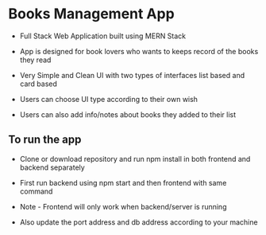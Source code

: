 # Books Management App

- Full Stack Web Application built using MERN Stack

- App is designed for book lovers who wants to keeps record of the books they read

- Very Simple and Clean UI with two types of interfaces list based and card based

- Users can choose UI type according to their own wish

- Users can also add info/notes about books they added to their list


## To run the app 

- Clone or download repository and run npm install in both frontend and backend separately

- First run backend using npm start and then frontend with same command

- Note - Frontend will only work when backend/server is running

- Also update the port address and db address according to your machine

